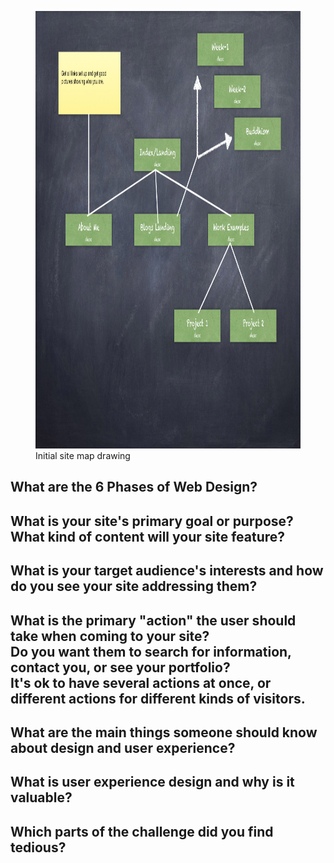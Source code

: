 <!DOCTYPE html>
<html>
<head lang="en">
    <meta charset="UTF-8">
    <title></title>
</head>
<body>
<figure>
  <img src="imgs/about_me_site_map.001.jpg" alt="My site map didn't load!" width="1000" height="700">
  <figcaption>Initial site map drawing</figcaption>
</figure>
<h2>What are the 6 Phases of Web Design?</h2>

<h2>What is your site's primary goal or purpose? What kind of content will your site feature?</h2>
<h2>What is your target audience's interests and how do you see your site addressing them?</h2>
<h2>What is the primary "action" the user should take when coming to your site? <br>
    Do you want them to search for information, contact you, or see your portfolio? <br>
    It's ok to have several actions at once, or different actions for different kinds of visitors.</h2>
<h2>What are the main things someone should know about design and user experience?</h2>
<h2>What is user experience design and why is it valuable?</h2>
<h2>Which parts of the challenge did you find tedious?</h2>
</body>
</html>
